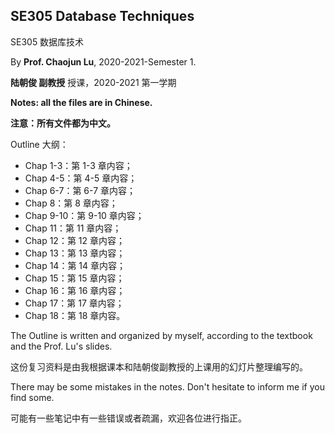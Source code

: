## SE305 Database Techniques

SE305 数据库技术

By **Prof. Chaojun Lu**, 2020-2021-Semester 1.

**陆朝俊 副教授** 授课，2020-2021 第一学期

**Notes: all the files are in Chinese.**

**注意：所有文件都为中文。** 

Outline 大纲：

- Chap 1-3：第 1-3 章内容；
- Chap 4-5：第 4-5 章内容；
- Chap 6-7：第 6-7 章内容；
- Chap 8：第 8 章内容；
- Chap 9-10：第 9-10 章内容；
- Chap 11：第 11 章内容；
- Chap 12：第 12 章内容；
- Chap 13：第 13 章内容；
- Chap 14：第 14 章内容；
- Chap 15：第 15 章内容；
- Chap 16：第 16 章内容；
- Chap 17：第 17 章内容；
- Chap 18：第 18 章内容。

The Outline is written and organized by myself, according to the textbook and the Prof. Lu's slides.

这份复习资料是由我根据课本和陆朝俊副教授的上课用的幻灯片整理编写的。

There may be some mistakes in the notes. Don't hesitate to inform me if you find some.

可能有一些笔记中有一些错误或者疏漏，欢迎各位进行指正。

